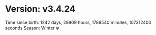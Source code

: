 # Version: v3.4.24
Time since birth: 1242 days, 29809 hours, 1788540 minutes, 107312400 seconds
Season: Winter ❄️
